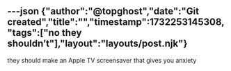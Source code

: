 ---json
{"author":"@topghost","date":"Git created","title":"","timestamp":1732253145308,"tags":["no they shouldn&#x2019;t"],"layout":"layouts/post.njk"}
---
they should make an Apple TV screensaver that gives you anxiety 
